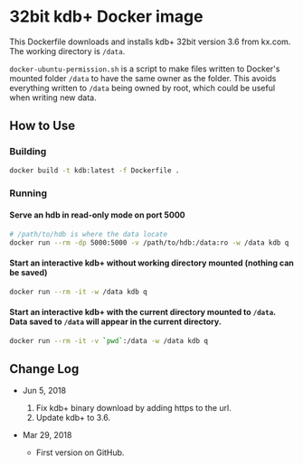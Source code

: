 # 32bit kdb+ Docker image

This Dockerfile downloads and installs kdb+ 32bit version 3.6 from kx.com. The working directory is `/data`.

`docker-ubuntu-permission.sh` is a script to make files written to Docker's mounted folder `/data` to have the same owner as the folder. This avoids everything written to `/data` being owned by root, which could be useful when writing new data.

## How to Use

### Building
~~~sh
docker build -t kdb:latest -f Dockerfile .
~~~

### Running
#### Serve an hdb in read-only mode on port 5000
~~~sh
# /path/to/hdb is where the data locate
docker run --rm -dp 5000:5000 -v /path/to/hdb:/data:ro -w /data kdb q . -p 5000
~~~

#### Start an interactive kdb+ without working directory mounted (nothing can be saved)
~~~sh
docker run --rm -it -w /data kdb q
~~~

#### Start an interactive kdb+ with the current directory mounted to `/data`. Data saved to `/data` will appear in the current directory.
~~~sh
docker run --rm -it -v `pwd`:/data -w /data kdb q
~~~



## Change Log

* Jun 5, 2018
  
  1. Fix kdb+ binary download by adding https to the url.
  2. Update kdb+ to 3.6.

* Mar 29, 2018
  
  * First version on GitHub.
